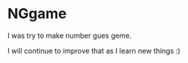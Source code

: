 # NGgame

I was try to make number gues geme.

I will continue to improve that as I learn new things :)
